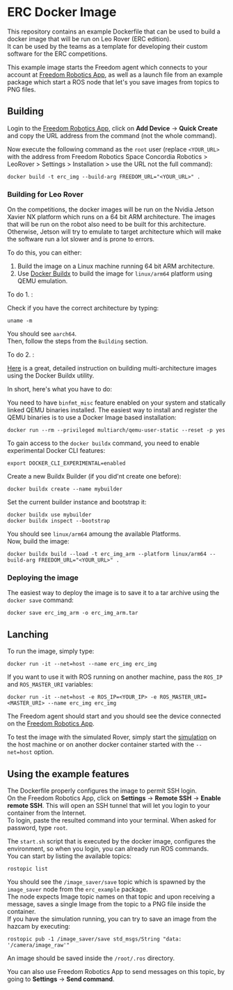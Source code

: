 # ERC Docker Image

This repository contains an example Dockerfile that can be used to build a docker image that will be run on Leo Rover (ERC edition). \
It can be used by the teams as a template for developing their custom software for the ERC competitions.

This example image starts the Freedom agent which connects to your account at [Freedom Robotics App](https://app.freedomrobotics.ai/), as well as a launch file from an example package which start a ROS node that let's you save images from topics to PNG files.

## Building

Login to the [Freedom Robotics App](https://app.freedomrobotics.ai/), click on **Add Device** -> **Quick Create** and copy the URL address from the command (not the whole command).

Now execute the following command as the `root` user (replace `<YOUR_URL>` with the address from Freedom Robotics Space Concordia Robotics > LeoRover > Settings  > Installation > use the URL not the full command):
```
docker build -t erc_img --build-arg FREEDOM_URL="<YOUR_URL>" .
```

### Building for Leo Rover

On the competitions, the docker images will be run on the Nvidia Jetson Xavier NX platform which runs on a 64 bit ARM architecture. The images that will be run on the robot also need to be built for this architecture. Otherwise, Jetson will try to emulate to target architecture which will make the software run a lot slower and is prone to errors.

To do this, you can either:

1. Build the image on a Linux machine running 64 bit ARM architecture. 
2. Use [Docker Buildx](https://docs.docker.com/buildx/working-with-buildx/) to build the image for `linux/arm64` platform using QEMU emulation.

To do 1. :

Check if you have the correct architecture by typing:
```
uname -m
```
You should see `aarch64`. \
Then, follow the steps from the `Building` section.

To do 2. :

[Here](https://medium.com/@artur.klauser/building-multi-architecture-docker-images-with-buildx-27d80f7e2408) is a great, detailed instruction on building multi-architecture images using the Docker Buildx utility. 

In short, here's what you have to do:

You need to have `binfmt_misc` feature enabled on your system and statically linked QEMU binaries installed. The easiest way to install and register the QEMU binaries is to use a Docker Image based installation:
```
docker run --rm --privileged multiarch/qemu-user-static --reset -p yes
```
To gain access to the `docker buildx` command, you need to enable experimental Docker CLI features:
```
export DOCKER_CLI_EXPERIMENTAL=enabled
```
Create a new Buildx Builder (if you did'nt create one before):
```
docker buildx create --name mybuilder
```
Set the current builder instance and bootstrap it:
```
docker buildx use mybuilder
docker buildx inspect --bootstrap
```
You should see `linux/arm64` amoung the available Platforms. \
Now, build the image:
```
docker buildx build --load -t erc_img_arm --platform linux/arm64 --build-arg FREEDOM_URL="<YOUR_URL>" .
```

### Deploying the image

The easiest way to deploy the image is to save it to a tar archive using the `docker save` command:
```
docker save erc_img_arm -o erc_img_arm.tar
```

## Lanching

To run the image, simply type:
```
docker run -it --net=host --name erc_img erc_img
```
If you want to use it with ROS running on another machine, pass the `ROS_IP` and `ROS_MASTER_URI` variables:
```
docker run -it --net=host -e ROS_IP=<YOUR_IP> -e ROS_MASTER_URI=<MASTER_URI> --name erc_img erc_img
```

The Freedom agent should start and you should see the device connected on the [Freedom Robotics App](https://app.freedomrobotics.ai/).

To test the image with the simulated Rover, simply start the [simulation](https://github.com/fictionlab/erc_sim_ws) on the host machine or on another docker container started with the `--net=host` option.

## Using the example features

The Dockerfile properly configures the image to permit SSH login. \
On the Freedom Robotics App, click on **Settings** -> **Remote SSH** -> **Enable remote SSH**. This will open an SSH tunnel that will let you login to your container from the Internet. \
To login, paste the resulted command into your terminal. When asked for password, type `root`.

The `start.sh` script that is executed by the docker image, configures the environment, so when you login, you can already run ROS commands. \
You can start by listing the available topics:
```
rostopic list
```
You should see the `/image_saver/save` topic which is spawned by the `image_saver` node from the `erc_example` package. \
The node expects Image topic names on that topic and upon receiving a message, saves a single Image from the topic to a PNG file inside the container. \
If you have the simulation running, you can try to save an image from the hazcam by executing:
```
rostopic pub -1 /image_saver/save std_msgs/String "data: '/camera/image_raw'"
```
An image should be saved inside the `/root/.ros` directory.

You can also use Freedom Robotics App to send messages on this topic, by going to **Settings** -> **Send command**.
